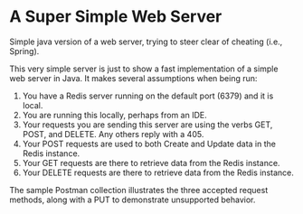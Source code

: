 # A Super Simple Web Server
Simple java version of a web server, trying to steer clear of cheating (i.e., Spring).

This very simple server is just to show a fast implementation of a simple web server in Java.  It makes several assumptions when being run:
1. You have a Redis server running on the default port (6379) and it is local.
3. You are running this locally, perhaps from an IDE.
4. Your requests you are sending this server are using the verbs GET, POST, and DELETE.  Any others reply with a 405.
5. Your POST requests are used to both Create and Update data in the Redis instance.
6. Your GET requests are there to retrieve data from the Redis instance.
7. Your DELETE requests are there to retrieve data from the Redis instance.

The sample Postman collection illustrates the three accepted request methods, along with a PUT to demonstrate unsupported behavior.
